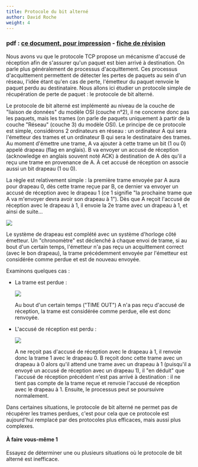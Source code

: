 ```yaml
---
title: Protocole du bit alterné
author: David Roche
weight: 4
---
```



### pdf : [ce document, pour impression](/uploads/docsnsi/reseau/nsi_prem_bit_alt.pdf) - [fiche de révision](/uploads/docsnsi/reseau/18_Protocole_du_bit_alterne.pdf)


Nous avons vu que le protocole TCP propose un mécanisme d'accusé de
réception afin de s'assurer qu'un paquet est bien arrivé à
destination. On parle plus généralement de processus d'acquittement.
Ces processus d'acquittement permettent de détecter les pertes de
paquets au sein d'un réseau, l'idée étant qu'en cas de perte,
l'émetteur du paquet renvoie le paquet perdu au destinataire. Nous
allons ici étudier un protocole simple de récupération de perte de
paquet : le protocole de bit alterné.

Le protocole de bit alterné est implémenté au niveau de la couche de
"liaison de données" du modèle OSI (couche n°2), il ne concerne donc
pas les paquets, mais les trames (on parle de paquets uniquement à
partir de la couche "Réseau" (couche 3) du modèle OSI). Le principe de
ce protocole est simple, considérons 2 ordinateurs en réseau : un
ordinateur A qui sera l'émetteur des trames et un ordinateur B qui sera
le destinataire des trames. Au moment d'émettre une trame, A va ajouter
à cette trame un bit (1 ou 0) appelé drapeau (flag en anglais). B va
envoyer un accusé de réception (acknowledge en anglais souvent noté ACK)
à destination de A dès qu'il a reçu une trame en provenance de A. À cet
accusé de réception on associe aussi un bit drapeau (1 ou 0).

La règle est relativement simple : la première trame envoyée par A aura
pour drapeau 0, dès cette trame reçue par B, ce dernier va envoyer un
accusé de réception avec le drapeau 1 (ce 1 signifie "la prochaine
trame que A va m'envoyer devra avoir son drapeau à 1"). Dès que A
reçoit l'accusé de réception avec le drapeau à 1, il envoie la 2e trame
avec un drapeau à 1, et ainsi de suite\...

![](/uploads/docsnsi/reseau/img/nsi_prem_res_bitAlt_1.png)

Le système de drapeau est complété avec un système d'horloge côté
émetteur. Un "chronomètre" est déclenché à chaque envoi de trame, si
au bout d'un certain temps, l'émetteur n'a pas reçu un acquittement
correct (avec le bon drapeau), la trame précédemment envoyée par
l'émetteur est considérée comme perdue et est de nouveau envoyée.

Examinons quelques cas :

-   La trame est perdue :

    ![](/uploads/docsnsi/reseau/img/nsi_prem_res_bitAlt_2.png)

    Au bout d'un certain temps ("TIME OUT") A n'a pas reçu d'accusé
    de réception, la trame est considérée comme perdue, elle est donc
    renvoyée.

-   L'accusé de réception est perdu :

    ![](/uploads/docsnsi/reseau/img/nsi_prem_res_bitAlt_3.png)

    A ne reçoit pas d'accusé de réception avec le drapeau à 1, il
    renvoie donc la trame 1 avec le drapeau 0. B reçoit donc cette trame
    avec un drapeau à 0 alors qu'il attend une trame avec un drapeau à
    1 (puisqu'il a envoyé un accusé de réception avec un drapeau 1), il
    "en déduit" que l'accusé de réception précédent n'est pas arrivé
    à destination : il ne tient pas compte de la trame reçue et renvoie
    l'accusé de réception avec le drapeau à 1. Ensuite, le processus
    peut se poursuivre normalement.

Dans certaines situations, le protocole de bit alterné ne permet pas de
récupérer les trames perdues, c'est pour cela que ce protocole est
aujourd'hui remplacé par des protocoles plus efficaces, mais aussi plus
complexes.

#### À faire vous-même 1

Essayez de déterminer une ou plusieurs situations où le protocole de bit
alterné est inefficace.
